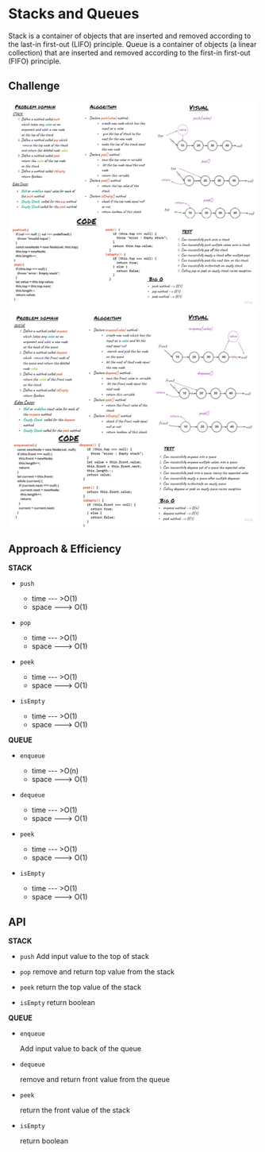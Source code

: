 # Stacks and Queues
Stack is a container of objects that are inserted and removed according to the last-in first-out (LIFO) principle. Queue is a container of objects (a linear collection) that are inserted and removed according to the first-in first-out (FIFO) principle.

## Challenge
![](../../assest/stack.jpg)
![](../../assest/queue.jpg)

## Approach & Efficiency
**STACK**

- `push` 
    * time --- >O(1)
    * space ---> O(1)

- `pop` 
    * time --- >O(1)
    * space ---> O(1)
- `peek`
   * time --- >O(1)
    * space ---> O(1)
- `isEmpty`
    * time --- >O(1)
    * space ---> O(1)

**QUEUE**

- `enqueue` 
    * time --- >O(n)
    * space ---> O(1)

- `dequeue` 
    * time --- >O(1)
    * space ---> O(1)
- `peek`
   * time --- >O(1)
    * space ---> O(1)
- `isEmpty`
    * time --- >O(1)
    * space ---> O(1)

## API
**STACK**

- `push` 
    Add input value to the top of   stack

- `pop` 
    remove and return top value from  the stack
- `peek`
   return the top value of the stack
- `isEmpty`
    return boolean

**QUEUE**

- `enqueue` 

    Add input value to back of the  queue

- `dequeue` 

    remove and return front value from  the queue
- `peek`

   return the front value of the stack
- `isEmpty`

    return boolean